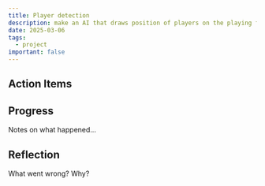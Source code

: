 ```yaml
---
title: Player detection
description: make an AI that draws position of players on the playing field. (football/basketball players etc.)
date: 2025-03-06
tags:
  - project
important: false
---
```


## Action Items

## Progress

Notes on what happened...

## Reflection

What went wrong? Why?
